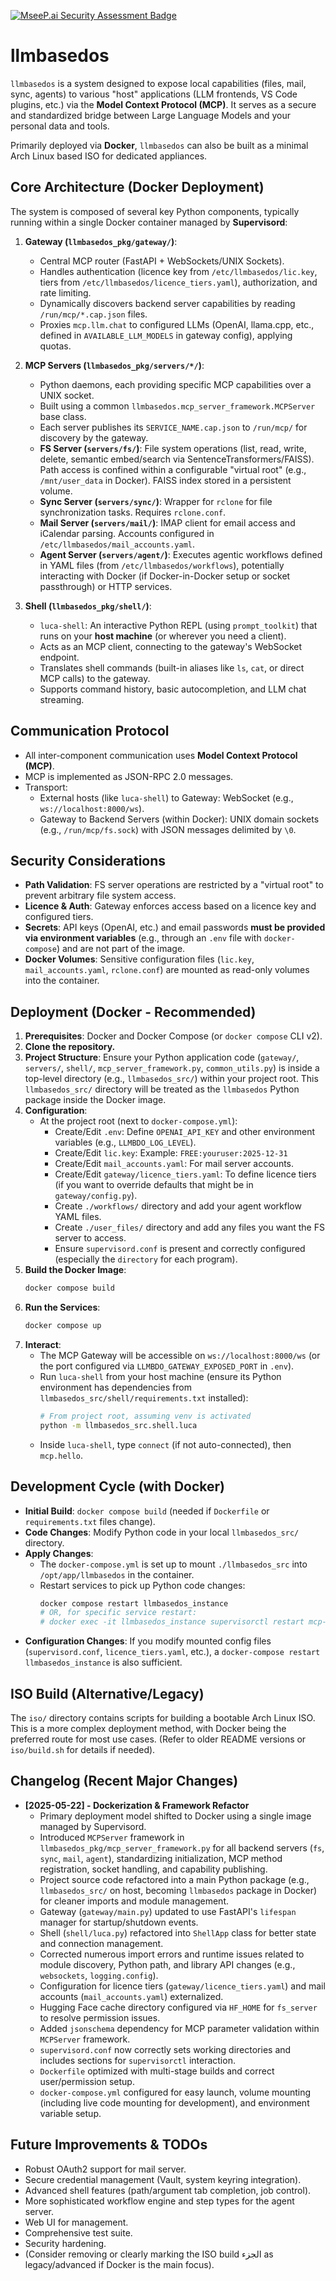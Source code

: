 [![MseeP.ai Security Assessment Badge](https://mseep.net/pr/iluxu-llmbasedos-badge.png)](https://mseep.ai/app/iluxu-llmbasedos)

# llmbasedos

`llmbasedos` is a system designed to expose local capabilities (files, mail, sync, agents) to various "host" applications (LLM frontends, VS Code plugins, etc.) via the **Model Context Protocol (MCP)**. It serves as a secure and standardized bridge between Large Language Models and your personal data and tools.

Primarily deployed via **Docker**, `llmbasedos` can also be built as a minimal Arch Linux based ISO for dedicated appliances.

## Core Architecture (Docker Deployment)

The system is composed of several key Python components, typically running within a single Docker container managed by **Supervisord**:

1.  **Gateway (`llmbasedos_pkg/gateway/`)**:
    *   Central MCP router (FastAPI + WebSockets/UNIX Sockets).
    *   Handles authentication (licence key from `/etc/llmbasedos/lic.key`, tiers from `/etc/llmbasedos/licence_tiers.yaml`), authorization, and rate limiting.
    *   Dynamically discovers backend server capabilities by reading `/run/mcp/*.cap.json` files.
    *   Proxies `mcp.llm.chat` to configured LLMs (OpenAI, llama.cpp, etc., defined in `AVAILABLE_LLM_MODELS` in gateway config), applying quotas.

2.  **MCP Servers (`llmbasedos_pkg/servers/*/`)**:
    *   Python daemons, each providing specific MCP capabilities over a UNIX socket.
    *   Built using a common `llmbasedos.mcp_server_framework.MCPServer` base class.
    *   Each server publishes its `SERVICE_NAME.cap.json` to `/run/mcp/` for discovery by the gateway.
    *   **FS Server (`servers/fs/`)**: File system operations (list, read, write, delete, semantic embed/search via SentenceTransformers/FAISS). Path access is confined within a configurable "virtual root" (e.g., `/mnt/user_data` in Docker). FAISS index stored in a persistent volume.
    *   **Sync Server (`servers/sync/`)**: Wrapper for `rclone` for file synchronization tasks. Requires `rclone.conf`.
    *   **Mail Server (`servers/mail/`)**: IMAP client for email access and iCalendar parsing. Accounts configured in `/etc/llmbasedos/mail_accounts.yaml`.
    *   **Agent Server (`servers/agent/`)**: Executes agentic workflows defined in YAML files (from `/etc/llmbasedos/workflows`), potentially interacting with Docker (if Docker-in-Docker setup or socket passthrough) or HTTP services.

3.  **Shell (`llmbasedos_pkg/shell/`)**:
    *   `luca-shell`: An interactive Python REPL (using `prompt_toolkit`) that runs on your **host machine** (or wherever you need a client).
    *   Acts as an MCP client, connecting to the gateway's WebSocket endpoint.
    *   Translates shell commands (built-in aliases like `ls`, `cat`, or direct MCP calls) to the gateway.
    *   Supports command history, basic autocompletion, and LLM chat streaming.

## Communication Protocol

*   All inter-component communication uses **Model Context Protocol (MCP)**.
*   MCP is implemented as JSON-RPC 2.0 messages.
*   Transport:
    *   External hosts (like `luca-shell`) to Gateway: WebSocket (e.g., `ws://localhost:8000/ws`).
    *   Gateway to Backend Servers (within Docker): UNIX domain sockets (e.g., `/run/mcp/fs.sock`) with JSON messages delimited by `\0`.

## Security Considerations

*   **Path Validation**: FS server operations are restricted by a "virtual root" to prevent arbitrary file system access.
*   **Licence & Auth**: Gateway enforces access based on a licence key and configured tiers.
*   **Secrets**: API keys (OpenAI, etc.) and email passwords **must be provided via environment variables** (e.g., through an `.env` file with `docker-compose`) and are not part of the image.
*   **Docker Volumes**: Sensitive configuration files (`lic.key`, `mail_accounts.yaml`, `rclone.conf`) are mounted as read-only volumes into the container.

## Deployment (Docker - Recommended)

1.  **Prerequisites**: Docker and Docker Compose (or `docker compose` CLI v2).
2.  **Clone the repository.**
3.  **Project Structure**: Ensure your Python application code (`gateway/`, `servers/`, `shell/`, `mcp_server_framework.py`, `common_utils.py`) is inside a top-level directory (e.g., `llmbasedos_src/`) within your project root. This `llmbasedos_src/` directory will be treated as the `llmbasedos` Python package inside the Docker image.
4.  **Configuration**:
    *   At the project root (next to `docker-compose.yml`):
        *   Create/Edit `.env`: Define `OPENAI_API_KEY` and other environment variables (e.g., `LLMBDO_LOG_LEVEL`).
        *   Create/Edit `lic.key`: Example: `FREE:youruser:2025-12-31`
        *   Create/Edit `mail_accounts.yaml`: For mail server accounts.
        *   Create/Edit `gateway/licence_tiers.yaml`: To define licence tiers (if you want to override defaults that might be in `gateway/config.py`).
        *   Create `./workflows/` directory and add your agent workflow YAML files.
        *   Create `./user_files/` directory and add any files you want the FS server to access.
        *   Ensure `supervisord.conf` is present and correctly configured (especially the `directory` for each program).
5.  **Build the Docker Image**:
    ```bash
    docker compose build
    ```
6.  **Run the Services**:
    ```bash
    docker compose up
    ```
7.  **Interact**:
    *   The MCP Gateway will be accessible on `ws://localhost:8000/ws` (or the port configured via `LLMBDO_GATEWAY_EXPOSED_PORT` in `.env`).
    *   Run `luca-shell` from your host machine (ensure its Python environment has dependencies from `llmbasedos_src/shell/requirements.txt` installed):
        ```bash
        # From project root, assuming venv is activated
        python -m llmbasedos_src.shell.luca
        ```
    *   Inside `luca-shell`, type `connect` (if not auto-connected), then `mcp.hello`.

## Development Cycle (with Docker)

*   **Initial Build**: `docker compose build` (needed if `Dockerfile` or `requirements.txt` files change).
*   **Code Changes**: Modify Python code in your local `llmbasedos_src/` directory.
*   **Apply Changes**:
    *   The `docker-compose.yml` is set up to mount `./llmbasedos_src` into `/opt/app/llmbasedos` in the container.
    *   Restart services to pick up Python code changes:
        ```bash
        docker compose restart llmbasedos_instance 
        # OR, for specific service restart:
        # docker exec -it llmbasedos_instance supervisorctl restart mcp-gateway 
        ```
*   **Configuration Changes**: If you modify mounted config files (`supervisord.conf`, `licence_tiers.yaml`, etc.), a `docker-compose restart llmbasedos_instance` is also sufficient.

## ISO Build (Alternative/Legacy)

The `iso/` directory contains scripts for building a bootable Arch Linux ISO. This is a more complex deployment method, with Docker being the preferred route for most use cases. (Refer to older README versions or `iso/build.sh` for details if needed).

## Changelog (Recent Major Changes)

*   **[2025-05-22] - Dockerization & Framework Refactor**
    *   Primary deployment model shifted to Docker using a single image managed by Supervisord.
    *   Introduced `MCPServer` framework in `llmbasedos_pkg/mcp_server_framework.py` for all backend servers (`fs`, `sync`, `mail`, `agent`), standardizing initialization, MCP method registration, socket handling, and capability publishing.
    *   Project source code refactored into a main Python package (e.g., `llmbasedos_src/` on host, becoming `llmbasedos` package in Docker) for cleaner imports and module management.
    *   Gateway (`gateway/main.py`) updated to use FastAPI's `lifespan` manager for startup/shutdown events.
    *   Shell (`shell/luca.py`) refactored into `ShellApp` class for better state and connection management.
    *   Corrected numerous import errors and runtime issues related to module discovery, Python path, and library API changes (e.g., `websockets`, `logging.config`).
    *   Configuration for licence tiers (`gateway/licence_tiers.yaml`) and mail accounts (`mail_accounts.yaml`) externalized.
    *   Hugging Face cache directory configured via `HF_HOME` for `fs_server` to resolve permission issues.
    *   Added `jsonschema` dependency for MCP parameter validation within `MCPServer` framework.
    *   `supervisord.conf` now correctly sets working directories and includes sections for `supervisorctl` interaction.
    *   `Dockerfile` optimized with multi-stage builds and correct user/permission setup.
    *   `docker-compose.yml` configured for easy launch, volume mounting (including live code mounting for development), and environment variable setup.

## Future Improvements & TODOs

*   Robust OAuth2 support for mail server.
*   Secure credential management (Vault, system keyring integration).
*   Advanced shell features (path/argument tab completion, job control).
*   More sophisticated workflow engine and step types for the agent server.
*   Web UI for management.
*   Comprehensive test suite.
*   Security hardening.
*   (Consider removing or clearly marking the ISO build الجزء as legacy/advanced if Docker is the main focus).
